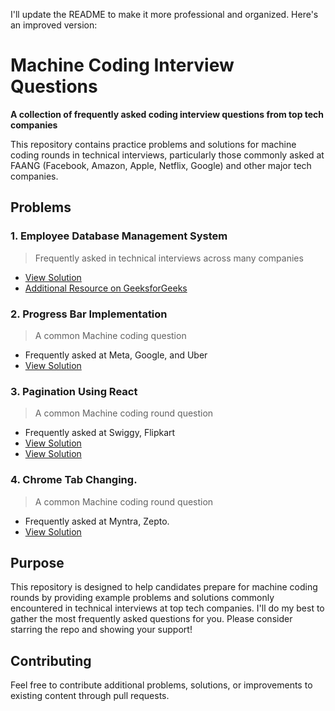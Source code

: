 I'll update the README to make it more professional and organized. Here's an improved version:

# Machine Coding Interview Questions
**A collection of frequently asked coding interview questions from top tech companies**

This repository contains practice problems and solutions for machine coding rounds in technical interviews, particularly those commonly asked at FAANG (Facebook, Amazon, Apple, Netflix, Google) and other major tech companies.

## Problems

### 1. Employee Database Management System
> Frequently asked in technical interviews across many companies
- [View Solution](https://github.com/Vegadjay/Interview_Questions_Solutions/tree/main/Employee-Database-Management-Question)
- [Additional Resource on GeeksforGeeks](https://www.geeksforgeeks.org/employee-database-management-system-using-html-css-and-javascript/)

### 2. Progress Bar Implementation
> A common Machine coding question
- Frequently asked at Meta, Google, and Uber
- [View Solution](https://github.com/Vegadjay/Interview_Questions_Solutions/tree/main/progress_bar_problem)

### 3. Pagination Using React
> A common Machine coding round question
- Frequently asked at Swiggy, Flipkart
- [View Solution](https://github.com/Vegadjay/Interview_Questions_Solutions/tree/main/Pagination_React)
- [View Solution](https://www.finalroundai.com/interview-questions/pagination-on-rest-api)

### 4. Chrome Tab Changing.
> A common Machine coding round question
- Frequently asked at Myntra, Zepto.
- [View Solution](https://github.com/Vegadjay/Interview_Questions_Solutions/tree/main/Chrome-Tab-View)

## Purpose
This repository is designed to help candidates prepare for machine coding rounds by providing example problems and solutions commonly encountered in technical interviews at top tech companies. I'll do my best to gather the most frequently asked questions for you. Please consider starring the repo and showing your support!

## Contributing
Feel free to contribute additional problems, solutions, or improvements to existing content through pull requests.

